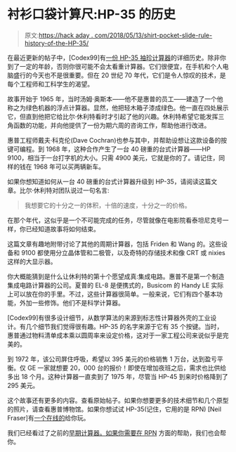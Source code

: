 # 衬衫口袋计算尺:HP-35 的历史

> 原文:[https://hack aday . com/2018/05/13/shirt-pocket-slide-rule-history-of-the-HP-35/](https://hackaday.com/2018/05/13/shirt-pocket-slide-rule-history-of-the-hp-35/)

在最近更新的帖子中，[Codex99]有[一份 HP-35 袖珍计算器](http://codex99.com/design/the-hp35.html)的详细历史。除非你到了一定的年龄，否则你很可能不会太看重计算器。它们很便宜，在手机和个人电脑盛行的今天也不是很重要。但在 20 世纪 70 年代，它们是令人惊叹的技术，是每个工程师和工科学生的渴望。

故事开始于 1965 年，当时汤姆·奥斯本——他不是惠普的员工——建造了一个他称之为绿色机器的浮点计算器。显然，他把轻木箱子漆成绿色。他一直在四处展示它，但直到他把它给比尔·休利特看时才引起了他的兴趣。休利特希望它能发挥三角函数的功能，并向他提供了一份为期六周的咨询工作，帮助他进行改进。

惠普工程师戴夫·科克伦(Dave Cochran)也参与其中，并帮助设想让这款设备的按键可编程。到 1968 年，这种合作产生了一台 40 磅重的台式计算器——HP 9100，相当于一台打字机的大小。只需 4900 美元，它就是你的了。请记住，同样的钱在 1968 年可以买两辆新车。

如果你想知道如何从一台 40 磅重的台式计算器升级到 HP-35，请阅读这篇文章。比尔·休利特对团队说过一句名言:

> 我想要它的十分之一的体积，十倍的速度，十分之一的价格。

在那个年代，这似乎是一个不可能完成的任务，尽管就像在电影院看泰坦尼克号一样，你已经知道故事将如何结束。

这篇文章有趣地附带讨论了其他的周期计算器，包括 Friden 和 Wang 的。这些设备和 9100 都使用分立晶体管和二极管，以及奇特的存储技术和像 CRT 或 nixies 这样的大显示器。

你大概能猜到是什么让休利特的第十个愿望成真:集成电路。惠普不是第一个制造集成电路计算器的公司。夏普的 EL-8 是便携式的，Busicom 的 Handy LE 实际上可以放在你的手里。不过，这些计算器很简单。一般来说，它们有四个基本功能，外加一些修饰。他们不是科学计算器。

[Codex99]有很多设计细节，从数学算法的来源到标志性计算器外壳的工业设计。有几个细节我们觉得很有趣。HP-35 的名字来源于它有 35 个按键。当时，惠普通过物料清单成本乘以圆周率来设定价格，这对于一家工程公司来说似乎是完美的。

到 1972 年，该公司屏住呼吸，希望以 395 美元的价格销售 1 万台，达到盈亏平衡。仅 GE 一家就想要 20，000 台的报价！即使在增加夜班之后，需求也比供给多出 18 个月。这种计算器一直卖到了 1975 年，尽管当 HP-45 到来时价格降到了 295 美元。

这个故事还有更多的内容。查看原始帖子。如果你想要更多的技术细节和几个原型的照片，请查看惠普博物馆。如果你想试试 HP-35(记住，它用的是 RPN) [Neil Fraser]有[一个在线的](https://neil.fraser.name/software/hp-35/)给你玩。

我们已经看过了之前的[早期计算器。如果你需要](https://hackaday.com/2017/11/27/the-flight-that-made-the-calculator-and-changed-the-world/)[在 RPN](https://hackaday.com/2017/10/24/reverse-polish-notation-and-its-mildly-confusing-elegance/) 方面的帮助，我们也会帮你。